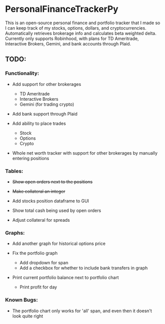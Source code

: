 # PersonalFinanceTrackerPy
This is an open-source personal finance and portfolio tracker that I made so I can keep track of my stocks, options, dollars, and cryptocurrencies. Automatically retrieves brokerage info and calculates beta weighted delta. Currently only supports Robinhood, with plans for TD Ameritrade, Interactive Brokers, Gemini, and bank accounts through Plaid.

## TODO:

### Functionality:

- Add support for other brokerages
  - TD Ameritrade
  - Interactive Brokers
  - Gemini (for trading crypto)
  
- Add bank support through Plaid

- Add ability to place trades
  - Stock
  - Options
  - Crypto

- Whole net worth tracker with support for other brokerages by manually entering positions
  
### Tables:

- ~~Show open orders next to the positions~~

- ~~Make collateral an integer~~

- Add stocks position dataframe to GUI

- Show total cash being used by open orders

- Adjust collateral for spreads

### Graphs:

- Add another graph for historical options price

- Fix the portfolio graph
  - Add dropdown for span
  - Add a checkbox for whether to include bank transfers in graph 
  
- Print current portfolio balance next to portfolio chart
  - Print profit for day

### Known Bugs:
- The portfolio chart only works for 'all' span, and even then it doesn't look quite right
